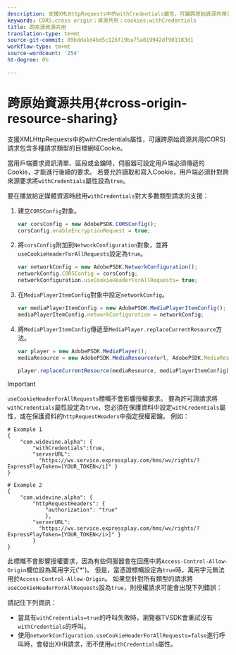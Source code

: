 ```yaml
---
description: 支援XMLHttpRequests中的withCredentials屬性，可讓跨原始資源共用(CORS)請求包含多種請求類型的目標網域Cookie。
keywords: CORS;cross origin；資源共用；cookies;withCredentials
title: 跨來源資源共用
translation-type: tm+mt
source-git-commit: 89bdda1d4bd5c126f19ba75a819942df901183d1
workflow-type: tm+mt
source-wordcount: '254'
ht-degree: 0%

---
```



# 跨原始資源共用{#cross-origin-resource-sharing}

支援XMLHttpRequests中的withCredentials屬性，可讓跨原始資源共用(CORS)請求包含多種請求類型的目標網域Cookie。

當用戶端要求資訊清單、區段或金鑰時，伺服器可設定用戶端必須傳遞的Cookie，才能進行後續的要求。 若要允許讀取和寫入Cookie，用戶端必須針對跨來源要求將`withCredentials`屬性設為`true`。

要在播放給定媒體資源時啟用`withCredentials`對大多數類型請求的支援：

1. 建立`CORSConfig`對象。

   ```js
   var corsConfig = new AdobePSDK.CORSConfig();  
   corsConfig.enableEncryptionRequest = true; 
   ```

1. 將`corsConfig`附加到`NetworkConfiguration`對象，並將`useCookieHeaderForAllRequests`設定為`true`。

   ```js
   var networkConfig = new AdobePSDK.NetworkConfiguration();  
   networkConfig.CORSConfig = corsConfig; 
   networkConfiguration.useCookieHeaderForAllRequests= true;
   ```

1. 在`MediaPlayerItemConfig`對象中設定`networkConfig`。

   ```js
   var mediaPlayerItemConfig = new AdobePSDK.MediaPlayerItemConfig();  
   mediaPlayerItemConfig.networkConfiguration = networkConfig; 
   ```

1. 將`MediaPlayerItemConfig`傳遞至`MediaPlayer.replaceCurrentResource`方法。

   ```js
   var player = new AdobePSDK.MediaPlayer(); 
   mediaResource = new AdobePSDK.MediaResource(url, AdobePSDK.MediaResourceType.HLS);  
   
   player.replaceCurrentResource(mediaResource, mediaPlayerItemConfig);  
   ```

>[!IMPORTANT]
>
>`useCookieHeaderForAllRequests`標幟不會影響授權要求。 要為許可證請求將`withCredentials`屬性設定為`true`，您必須在保護資料中設定`withCredentials`屬性，或在保護資料的`httpRequestHeaders`中指定授權密鑰。 例如：

```
# Example 1 
{ 
    "com.widevine.alpha": {  
        "withCredentials":true,  
        "serverURL":  
          "https://wv.service.expressplay.com/hms/wv/rights/?ExpressPlayToken=[YOUR_TOKEN</i]" } 
} 
 
# Example 2 
{ 
    "com.widevine.alpha": { 
        "httpRequestHeaders": {  
            "authorization": "true"  
            }, 
        "serverURL":  
          "https://wv.service.expressplay.com/hms/wv/rights/?ExpressPlayToken=[YOUR_TOKEN</i>]" }
        } 
}
```

此標幟不會影響授權要求，因為有些伺服器會在回應中將`Access-Control-Allow-Origin`欄位設為萬用字元(&#39;*&#39;)。 但是，當憑證標幟設定為`true`時，萬用字元無法用於`Access-Control-Allow-Origin`。 如果您針對所有類型的請求將`useCookieHeaderForAllRequests`設為`true`，則授權請求可能會出現下列錯誤：

請記住下列資訊：

* 當具有`withCredentials=true`的呼叫失敗時，瀏覽器TVSDK會重試沒有`withCredentials`的呼叫。
* 使用`networkConfiguration.useCookieHeaderForAllRequests=false`進行呼叫時，會發出XHR請求，而不使用`withCredentials`屬性。